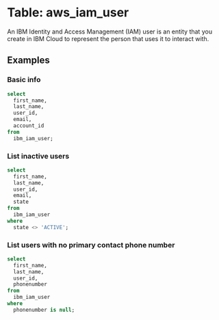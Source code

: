 # Table: aws_iam_user

An IBM Identity and Access Management (IAM) user is an entity that you create in IBM Cloud to represent the person that uses it to interact with.

## Examples

### Basic info

```sql
select
  first_name,
  last_name,
  user_id,
  email,
  account_id
from
  ibm_iam_user;
```

### List inactive users

```sql
select
  first_name,
  last_name,
  user_id,
  email,
  state
from
  ibm_iam_user
where
  state <> 'ACTIVE';
```

### List users with no primary contact phone number

```sql
select
  first_name,
  last_name,
  user_id,
  phonenumber
from
  ibm_iam_user
where
  phonenumber is null;
```
